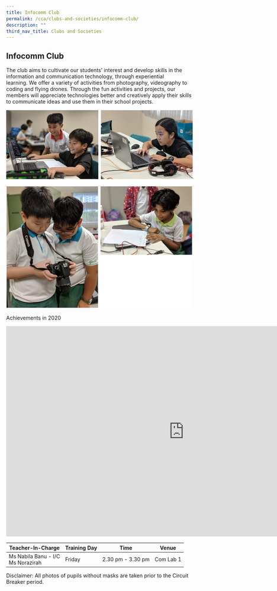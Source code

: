 ```yaml
---
title: Infocomm Club
permalink: /cca/clubs-and-societies/infocomm-club/
description: ""
third_nav_title: Clubs and Societies
---
```

## **Infocomm Club**


The club aims to cultivate our students’ interest and develop skills in the information and communication technology, through experiential learning.&nbsp;We offer a variety of activities from photography, videography to coding and flying drones. Through the fun activities and projects, our members will appreciate technologies better and creatively apply their skills to communicate ideas and use them in their school projects.

![](/images/CCA/Infocomm%20Club%201.png)

![](/images/CCA/Infocomm%20Club%202.png)

Achievements in 2020

<iframe allowfullscreen="true" height="569" width="960" frameborder="0" src="https://docs.google.com/presentation/d/e/2PACX-1vRTsDGY8fU_pIHpa2dpgkpZxemLIhJBX0sm6oOW8epq3ilA6ZQf4t8Z56tCBRHP88PKlCziY-Bgegl4/embed?start=true&amp;loop=true&amp;delayms=5000"></iframe>

<br>

<table>
<thead>
  <tr>
    <th>Teacher-In-Charge</th>
    <th>Training Day</th>
    <th>Time</th>
    <th>Venue</th>
  </tr>
</thead>
<tbody>
  <tr>
    <td>Ms Nabila Banu - I/C<br>Ms Norazirah</td>
    <td>Friday<br></td>
    <td>2.30 pm - 3.30 pm<br></td>
    <td>Com Lab 1</td>
  </tr>
</tbody>
</table>


Disclaimer: All photos of pupils without masks are taken prior to the Circuit Breaker period.